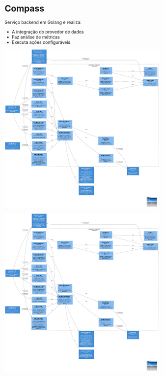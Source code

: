 # Compass

Serviço backend em Golang e realiza:
- A integração do provedor de dados
- Faz análise de métricas
- Executa ações configuráveis.

![diagram](c3.svg)

![diagram](c3.svg)